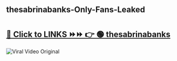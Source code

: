 
 ## thesabrinabanks-Only-Fans-Leaked

# <h2><a href="https://clipsfans.com/thesabrinabanks&ref=git">🔗 Click to LINKS ⏩⏩ 👉 🟢 thesabrinabanks </a></h2>

<a href="https://clipsfans.com/thesabrinabanks&ref=git" rel="nofollow" data-target="animated-image.originalLink"><img src="https://i.ibb.co.com/xMMVF88/686577567.gif" alt="Viral Video Original" style="max-width: 100%; display: inline-block;" data-target="animated-image.originalImage"></a>
